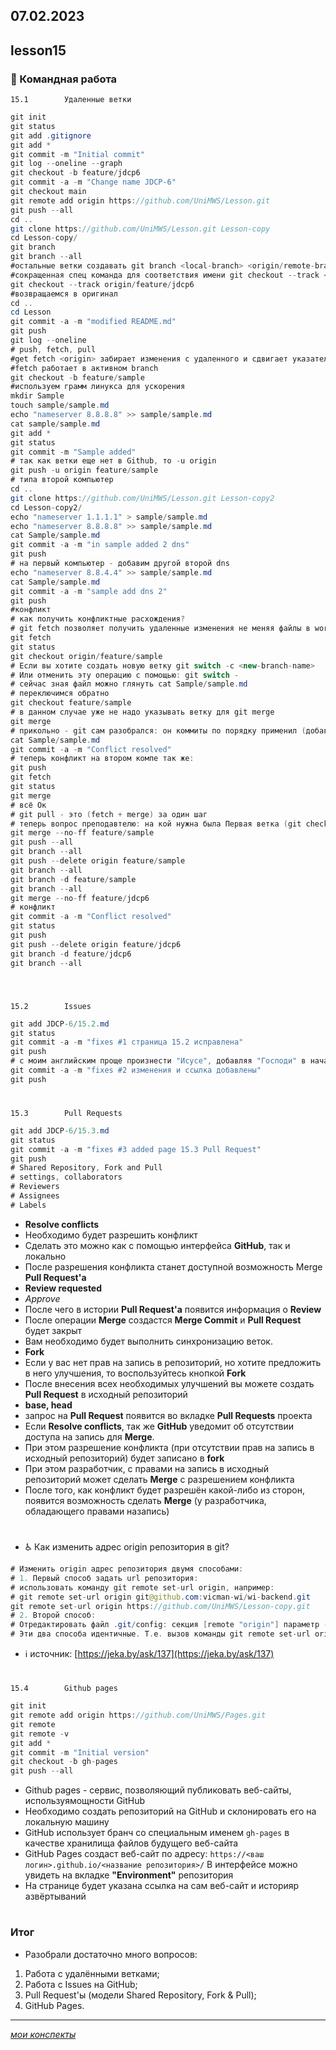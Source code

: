 07.02.2023
---
## lesson15

### 👬 Командная работа

	15.1		Удаленные ветки

```java
git init
git status
git add .gitignore
git add *
git commit -m "Initial commit"
git log --oneline --graph
git checkout -b feature/jdcp6
git commit -a -m "Change name JDCP-6"
git checkout main
git remote add origin https://github.com/UniMWS/Lesson.git
git push --all
cd ..
git clone https://github.com/UniMWS/Lesson.git Lesson-copy
cd Lesson-copy/
git branch
git branch --all
#остальные ветки создавать git branch <local-branch> <origin/remote-branch>
#сокращенная спец команда для соответствия имени git checkout --track <remote-branch>
git checkout --track origin/feature/jdcp6
#возвращаемся в оригинал
cd ..
cd Lesson
git commit -a -m "modified README.md"
git push
git log --oneline
# push, fetch, pull
#get fetch <origin> забирает изменения с удаленного и сдвигает указатели удаленной ветки на нужную позицию.
#fetch работает в активном branch
git checkout -b feature/sample
#используем грамм линукса для ускорения
mkdir Sample
touch sample/sample.md
echo "nameserver 8.8.8.8" >> sample/sample.md
cat sample/sample.md
git add *
git status
git commit -m "Sample added"
# так как ветки еще нет в Github, то -u origin
git push -u origin feature/sample
# типа второй компьютер
cd ..
git clone https://github.com/UniMWS/Lesson.git Lesson-copy2
cd Lesson-copy2/
echo "nameserver 1.1.1.1" > sample/sample.md
echo "nameserver 8.8.8.8" >> sample/sample.md
cat Sample/sample.md
git commit -a -m "in sample added 2 dns"
git push
# на первый компьютер - добавим другой второй dns
echo "nameserver 8.8.4.4" >> sample/sample.md
cat Sample/sample.md
git commit -a -m "sample add dns 2"
git push
#конфликт
# как получить конфликтные расхождения?
# git fetch позволяет получить удаленные изменения не меняя файлы в workong directory, останется потом merge
git fetch
git status
git checkout origin/feature/sample
# Если вы хотите создать новую ветку git switch -c <new-branch-name> 
# Или отменить эту операцию с помощью: git switch -
# сейчас зная файл можно глянуть cat Sample/sample.md
# переключимся обратно
git checkout feature/sample
# в данном случае уже не надо указывать ветку для git merge
git merge
# прикольно - git сам разобрался: он коммиты по порядку применил (добавил)
cat Sample/sample.md
git commit -a -m "Conflict resolved"
# теперь конфликт на втором компе так же:
git push
git fetch
git status
git merge
# всё Ок
# git pull - это (fetch + merge) за один шаг
# теперь вопрос преподавтелю: на кой нужна была Первая ветка (git checkout -b feature/jdcp6) ?!
git merge --no-ff feature/sample
git push --all
git branch --all
git push --delete origin feature/sample
git branch --all
git branch -d feature/sample
git branch --all
git merge --no-ff feature/jdcp6
# конфликт
git commit -a -m "Conflict resolved"
git status
git push 
git push --delete origin feature/jdcp6
git branch -d feature/jdcp6
git branch --all
	
```
#
	15.2		Issues

```java
git add JDCP-6/15.2.md
git status
git commit -a -m "fixes #1 страница 15.2 исправлена"
git push 
# с моим английским проще произнести "Исусе", добавляя "Господи" в начале
git commit -a -m "fixes #2 изменения и ссылка добавлены"
git push
```
#
	15.3		Pull Requests

```java
git add JDCP-6/15.3.md
git status
git commit -a -m "fixes #3 added page 15.3 Pull Request"
git push 
# Shared Repository, Fork and Pull
# settings, collaborators 
# Reviewers
# Assignees
# Labels
```
+ **Resolve conflicts**
+ Необходимо будет разрешить конфликт
+ Сделать это можно как с помощью интерфейса **GitHub**,  так и локально
+ После разрешения конфликта станет доступной возможность Merge **Pull Request'а**
+ **Review requested**
+ *Approve*
+ После чего в истории **Pull Request'а** появится информация о **Review**
+ После операции **Merge** создастся **Merge Commit** и **Pull Request** будет закрыт
+ Вам необходимо будет выполнить синхронизацию веток.
+ **Fork**
+ Если у вас нет прав на запись в репозиторий, но хотите предложить в него улучшения, то воспользуйтесь кнопкой **Fork**
+ После внесения всех необходимых улучшений вы можете создать **Pull Request** в исходный репозиторий
+ **base, head**
+ запрос на **Pull Request** появится во вкладке **Pull Requests** проекта
+ Если **Resolve conflicts**, так же **GitHub** уведомит об отсутствии доступа на запись для **Merge**.
+ При этом разрешение конфликта (при отсутствии прав на запись в исходный репозиторий) будет записано в **fork**
+ При этом разработчик, с правами на запись в исходный репозиторий может сделать **Merge** с разрешением конфликта
+ После того, как конфликт будет разрешён какой-либо из сторон, появится возможность сделать **Merge** (у разработчика, обладающего правами назапись)
#
+	♿ 	Как изменить адрес origin репозитория в git?

```java
# Изменить origin адрес репозитория двумя способами:
# 1. Первый способ задать url репозитория:
# использовать команду git remote set-url origin, например:
# git remote set-url origin git@github.com:vicman-wi/wi-backend.git
git remote set-url origin https://github.com/UniMWS/Lesson-copy.git
# 2. Второй способ:
# Отредактировать файл .git/config: секция [remote "origin"] параметр - url. 
# Эти два способа идентичные. Т.е. вызов команды git remote set-url origin заменит содержимое git конфига.
```
+	ℹ️ источник: [https://jeka.by/ask/137](https://jeka.by/ask/137)
#
	15.4		Github pages

```java
git init
git remote add origin https://github.com/UniMWS/Pages.git
git remote
git remote -v
git add *
git commit -m "Initial version"
git checkout -b gh-pages
git push --all
```
+ Github pages - сервис, позволяющий публиковать веб-сайты, используямощности GitHub
+ Необходимо создать репозиторий на GitHub и склонировать его на локальную машину
+ GitHub использует бранч со специальным именем `gh-pages` в качестве хранилища файлов будущего веб-сайта
+ GitHub Pages создаст веб-сайт по адресу: `https://<ваш логин>.github.io/<название репозитория>/` В интерфейсе можно увидеть на вкладке **"Environment"** репозитория
+ На странице будет указана ссылка на сам веб-сайт и историяр азвёртываний

#
### Итог
+ Разобрали достаточно много вопросов:
1. Работа с удалёнными ветками;
2. Работа с Issues на GitHub;
3. Pull Request'ы (модели Shared Repository, Fork & Pull);
4. GitHub Pages.

---
[*мои конспекты*](./README.md)
